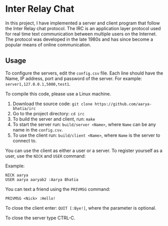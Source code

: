 # Inter Relay Chat

In this project, I have implemented a server and client program that follow the
Inter Relay chat protocol. The IRC is an application layer protocol used for
real time text communication between multiple users on the Internet. The
protocol was developed in the late 1980s and has since become a popular means
of online communication.

## Usage

To configure the servers, edit the `config.csv` file. Each line 
should have the Name, IP address, port and password of the server. For example:
`server1,127.0.0.1,5000,test1`.

To compile this code, please use a Linux machine.

1. Download the source code: `git clone https://github.com/aarya-bhatia/irc`
2. Go to the project directory: `cd irc`
3. To build the server and client, run: `make`
4. To start the server run: `build/server <Name>`, where `Name` can be any name in the `config.csv`.
5. To use the client run: `build/client <Name>`, where `Name` is the server to connect to.

You can use the client as either a user or a server. 
To register yourself as a user, use the `NICK` and `USER` command:

Example:

```
NICK aarya
USER aarya aaryab2 :Aarya Bhatia
```

You can text a friend using the `PRIVMSG` command:

```
PRIVMSG <Nick> :Hello!
```

To close the client enter: `QUIT [:Bye!]`, where the parameter is optional.

To close the server type CTRL-C.
